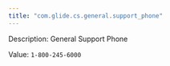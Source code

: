 ```yaml
---
title: "com.glide.cs.general.support_phone"
---
```


Description: General Support Phone

Value: `1-800-245-6000`